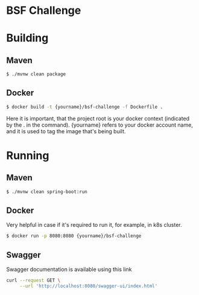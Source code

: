 # BSF Challenge
# Building
## Maven
```sh
$ ./mvnw clean package
```
## Docker
```sh
$ docker build -t {yourname}/bsf-challenge -f Dockerfile .
```
Here it is important, that the project root is your docker context (indicated by the . in the command).
{yourname} refers to your docker account name, and it is used to tag the image that's being built.
# Running
## Maven
```sh
$ ./mvnw clean spring-boot:run
```
## Docker
Very helpful in case if it's required to run it, for example, in k8s cluster.
```sh
$ docker run -p 8080:8080 {yourname}/bsf-challenge
```
## Swagger
Swagger documentation is available using this link
```sh
curl --request GET \
     --url 'http://localhost:8080/swagger-ui/index.html'
```
